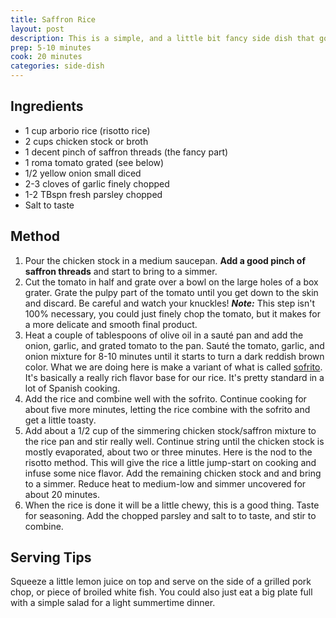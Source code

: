 ```yaml
---
title: Saffron Rice
layout: post
description: This is a simple, and a little bit fancy side dish that goes great with a piece of grilled meat, or fish. It's a riff on risotto, but is way less labor-intensive.
prep: 5-10 minutes
cook: 20 minutes
categories: side-dish
---
```


## Ingredients
- 1 cup arborio rice (risotto rice)
- 2 cups chicken stock or broth
- 1 decent pinch of saffron threads (the fancy part)
- 1 roma tomato grated (see below)
- 1/2 yellow onion small diced
- 2-3 cloves of garlic finely chopped
- 1-2 TBspn fresh parsley chopped
- Salt to taste

## Method
1. Pour the chicken stock in a medium saucepan. **Add a good pinch of saffron threads** and start to bring to a simmer.
2. Cut the tomato in half and grate over a bowl on the large holes of a box grater. Grate the pulpy part of the tomato until you get down to the skin and discard. Be careful and watch your knuckles! **_Note:_** This step isn't 100% necessary, you could just finely chop the tomato, but it makes for a more delicate and smooth final product.
3. Heat a couple of tablespoons of olive oil in a sauté pan and add the onion, garlic, and grated tomato to the pan. Sauté the tomato, garlic, and onion mixture for 8-10 minutes until it starts to turn a dark reddish brown color. What we are doing here is make a variant of what is called [sofrito](http://en.wikipedia.org/wiki/Sofrito). It's basically a really rich flavor base for our rice. It's pretty standard in a lot of Spanish cooking.
4. Add the rice and combine well with the sofrito. Continue cooking for about five more minutes, letting the rice combine with the sofrito and get a little toasty.
5. Add about a 1/2 cup of the simmering chicken stock/saffron mixture to the rice pan and stir really well. Continue string until the chicken stock is mostly evaporated, about two or three minutes. Here is the nod to the risotto method. This will give the rice a little jump-start on cooking and infuse some nice flavor. Add the remaining chicken stock and and bring to a simmer. Reduce heat to medium-low and simmer uncovered for about 20 minutes.
6. When the rice is done it will be a little chewy, this is a good thing. Taste for seasoning. Add the chopped parsley and salt to to taste, and stir to combine.

## Serving Tips
Squeeze a little lemon juice on top and serve on the side of a grilled pork chop, or piece of broiled white fish. You could also just eat a big plate full with a simple salad for a light summertime dinner.